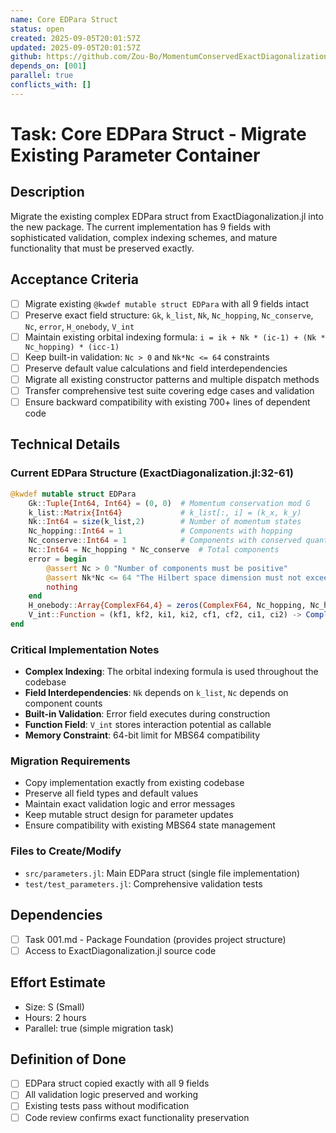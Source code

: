```yaml
---
name: Core EDPara Struct
status: open
created: 2025-09-05T20:01:57Z
updated: 2025-09-05T20:01:57Z
github: https://github.com/Zou-Bo/MomentumConservedExactDiagonalization.jl/issues/3
depends_on: [001]
parallel: true
conflicts_with: []
---
```


# Task: Core EDPara Struct - Migrate Existing Parameter Container

## Description
Migrate the existing complex EDPara struct from ExactDiagonalization.jl into the new package. The current implementation has 9 fields with sophisticated validation, complex indexing schemes, and mature functionality that must be preserved exactly.

## Acceptance Criteria
- [ ] Migrate existing `@kwdef mutable struct EDPara` with all 9 fields intact
- [ ] Preserve exact field structure: `Gk`, `k_list`, `Nk`, `Nc_hopping`, `Nc_conserve`, `Nc`, `error`, `H_onebody`, `V_int`
- [ ] Maintain existing orbital indexing formula: `i = ik + Nk * (ic-1) + (Nk * Nc_hopping) * (icc-1)`
- [ ] Keep built-in validation: `Nc > 0` and `Nk*Nc <= 64` constraints
- [ ] Preserve default value calculations and field interdependencies
- [ ] Migrate all existing constructor patterns and multiple dispatch methods
- [ ] Transfer comprehensive test suite covering edge cases and validation
- [ ] Ensure backward compatibility with existing 700+ lines of dependent code

## Technical Details

### Current EDPara Structure (ExactDiagonalization.jl:32-61)
```julia
@kwdef mutable struct EDPara
    Gk::Tuple{Int64, Int64} = (0, 0)  # Momentum conservation mod G
    k_list::Matrix{Int64}             # k_list[:, i] = (k_x, k_y)
    Nk::Int64 = size(k_list,2)        # Number of momentum states
    Nc_hopping::Int64 = 1             # Components with hopping
    Nc_conserve::Int64 = 1            # Components with conserved quantum numbers
    Nc::Int64 = Nc_hopping * Nc_conserve  # Total components
    error = begin
        @assert Nc > 0 "Number of components must be positive"
        @assert Nk*Nc <= 64 "The Hilbert space dimension must not exceed 64 bits."
        nothing
    end
    H_onebody::Array{ComplexF64,4} = zeros(ComplexF64, Nc_hopping, Nc_hopping, Nc_conserve, Nk)
    V_int::Function = (kf1, kf2, ki1, ki2, cf1, cf2, ci1, ci2) -> ComplexF64(1.0)
end
```

### Critical Implementation Notes
- **Complex Indexing**: The orbital indexing formula is used throughout the codebase
- **Field Interdependencies**: `Nk` depends on `k_list`, `Nc` depends on component counts
- **Built-in Validation**: Error field executes during construction
- **Function Field**: `V_int` stores interaction potential as callable
- **Memory Constraint**: 64-bit limit for MBS64 compatibility

### Migration Requirements
- Copy implementation exactly from existing codebase
- Preserve all field types and default values
- Maintain exact validation logic and error messages
- Keep mutable struct design for parameter updates
- Ensure compatibility with existing MBS64 state management

### Files to Create/Modify
- `src/parameters.jl`: Main EDPara struct (single file implementation)
- `test/test_parameters.jl`: Comprehensive validation tests

## Dependencies
- [ ] Task 001.md - Package Foundation (provides project structure)
- [ ] Access to ExactDiagonalization.jl source code

## Effort Estimate
- Size: S (Small)
- Hours: 2 hours
- Parallel: true (simple migration task)

## Definition of Done
- [ ] EDPara struct copied exactly with all 9 fields
- [ ] All validation logic preserved and working
- [ ] Existing tests pass without modification
- [ ] Code review confirms exact functionality preservation
